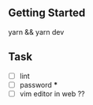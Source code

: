 ## Getting Started

yarn && yarn dev

## Task

- [ ] lint
- [ ] password **\***
- [ ] vim editor in web ??
